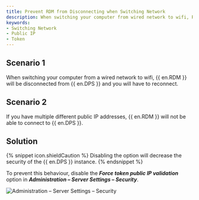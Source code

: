 ```yaml
---
title: Prevent RDM from Disconnecting when Switching Network
description: When switching your computer from wired network to wifi, Remote Desktop Manager will be disconnected from Devolutions Server and you will have to reconnect.
keywords:
- Switching Network
- Public IP
- Token
---
```

## Scenario 1

When switching your computer from a wired network to wifi, {{ en.RDM }} will be disconnected from {{ en.DPS }} and you will have to reconnect.

## Scenario 2

If you have multiple different public IP addresses, {{ en.RDM }} will not be able to connect to {{ en.DPS }}.

## Solution

{% snippet icon.shieldCaution %}
Disabling the option will decrease the security of the {{ en.DPS }} instance.
{% endsnippet %}

To prevent this behaviour, disable the ***Force token public IP validation*** option in ***Administration – Server Settings – Security***.

![Administration – Server Settings – Security](/img/en/kb/KB8094.png)  
